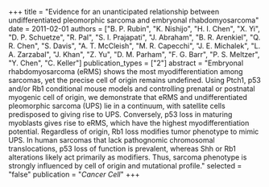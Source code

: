 +++
title = "Evidence for an unanticipated relationship between undifferentiated pleomorphic sarcoma and embryonal rhabdomyosarcoma"
date = 2011-02-01
authors = ["B. P. Rubin", "K. Nishijo", "H. I. Chen", "X. Yi", "D. P. Schuetze", "R. Pal", "S. I. Prajapati", "J. Abraham", "B. R. Arenkiel", "Q. R. Chen", "S. Davis", "A. T. McCleish", "M. R. Capecchi", "J. E. Michalek", "L. A. Zarzabal", "J. Khan", "Z. Yu", "D. M. Parham", "F. G. Barr", "P. S. Meltzer", "Y. Chen", "C. Keller"]
publication_types = ["2"]
abstract = "Embryonal rhabdomyosarcoma (eRMS) shows the most myodifferentiation among sarcomas, yet the precise cell of origin remains undefined. Using Ptch1, p53 and/or Rb1 conditional mouse models and controlling prenatal or postnatal myogenic cell of origin, we demonstrate that eRMS and undifferentiated pleomorphic sarcoma (UPS) lie in a continuum, with satellite cells predisposed to giving rise to UPS. Conversely, p53 loss in maturing myoblasts gives rise to eRMS, which have the highest myodifferentiation potential. Regardless of origin, Rb1 loss modifies tumor phenotype to mimic UPS. In human sarcomas that lack pathognomic chromosomal translocations, p53 loss of function is prevalent, whereas Shh or Rb1 alterations likely act primarily as modifiers. Thus, sarcoma phenotype is strongly influenced by cell of origin and mutational profile."
selected = "false"
publication = "*Cancer Cell*"
+++

